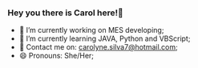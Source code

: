 ### Hey you there is Carol here!👋

- 🔭 I’m currently working on MES developing;
- 🌱 I’m currently learning JAVA, Python and VBScript;
- 💬 Contact me on: carolyne.silva7@hotmail.com;
- 😄 Pronouns: She/Her;

